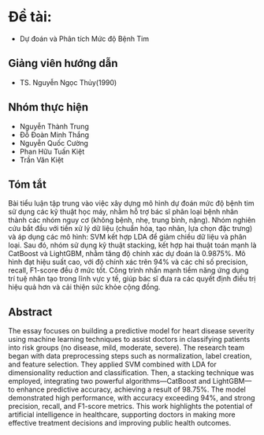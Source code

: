 # Đề tài: 
- Dự đoán và Phân tích Mức độ Bệnh Tim

## Giảng viên hướng dẫn
- TS. Nguyễn Ngọc Thủy(1990)
## Nhóm thực hiện
-  Nguyễn Thành Trung
 - Đỗ Đoàn Minh Thắng
 - Nguyễn Quốc Cường
 - Phan Hữu Tuấn Kiệt
 - Trần Văn Kiệt
## Tóm tắt
Bài tiểu luận tập trung vào việc xây dựng mô hình dự đoán mức độ bệnh tim sử dụng các kỹ thuật học máy, nhằm hỗ trợ bác sĩ phân loại bệnh nhân thành các nhóm nguy cơ (không bệnh, nhẹ, trung bình, nặng). Nhóm nghiên cứu bắt đầu với tiền xử lý dữ liệu (chuẩn hóa, tạo nhãn, lựa chọn đặc trưng) và áp dụng các mô hình: SVM kết hợp LDA để giảm chiều dữ liệu và phân loại. Sau đó, nhóm sử dụng kỹ thuật stacking, kết hợp hai thuật toán mạnh là CatBoost và LightGBM, nhằm tăng độ chính xác dự đoán là 0.9875%. Mô hình đạt hiệu suất cao, với độ chính xác trên 94% và các chỉ số precision, recall, F1-score đều ở mức tốt. Công trình nhấn mạnh tiềm năng ứng dụng trí tuệ nhân tạo trong lĩnh vực y tế, giúp bác sĩ đưa ra các quyết định điều trị hiệu quả hơn và cải thiện sức khỏe cộng đồng.

## Abstract

The essay focuses on building a predictive model for heart disease severity using machine learning techniques to assist doctors in classifying patients into risk groups (no disease, mild, moderate, severe). The research team began with data preprocessing steps such as normalization, label creation, and feature selection. They applied SVM combined with LDA for dimensionality reduction and classification. Then, a stacking technique was employed, integrating two powerful algorithms—CatBoost and LightGBM—to enhance predictive accuracy, achieving a result of 98.75%. The model demonstrated high performance, with accuracy exceeding 94%, and strong precision, recall, and F1-score metrics. This work highlights the potential of artificial intelligence in healthcare, supporting doctors in making more effective treatment decisions and improving public health outcomes.
